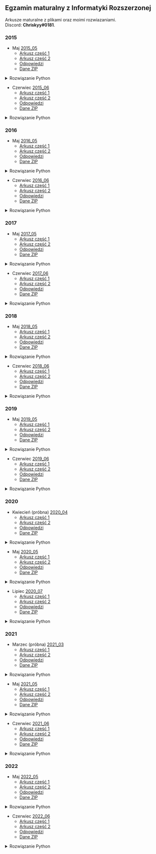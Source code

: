 ## Egzamin maturalny z Informatyki Rozszerzonej
Arkusze maturalne z plikami oraz moimi rozwiazaniami. \
Discord: **Chriskyy#0181**.
### 2015
- Maj [2015_05](2015_05)
	- [Arkusz część 1](2015_05/informatyka-2015-maj-matura-rozszerzona.pdf)
	- [Arkusz część 2](2015_05/informatyka-2015-maj-matura-rozszerzona-2.pdf)
	- [Odpowiedzi](2015_05/informatyka-2015-maj-matura-rozszerzona-odpowiedzi.pdf)
	- [Dane ZIP](2015_05/Dane_PR.zip)

<details><summary>Rozwiązanie Python</summary>
<details><summary>4.1</summary>

```python
plik = open('Dane_PR/liczby.txt').readlines()

ile_liczb = 0
for wiersz in plik:
	wiersz = wiersz.strip()
	ilosc_jedynek = 0
	ilosc_zer = 0
	for litera in wiersz:
		if litera == '0':
			ilosc_zer += 1
		if litera == '1':
			ilosc_jedynek += 1
	if ilosc_zer > ilosc_jedynek:
		ile_liczb += 1

print('Zadanie 4.1')
print(ile_liczb)
```

</details>
<details><summary>4.2</summary>

```python
plik = open('Dane_PR/liczby.txt').readlines()

podzielne_8 = 0
podzielne_2 = 0
for wiersz in plik:
    wiersz = wiersz.strip()
    base_10 = int(wiersz, 2)
    if base_10 % 2 == 0:
		podzielne_2 += 1
	if base_10 % 8 == 0:
		podzielne_8 += 1

print('Zadanie 4.2')
print('Podzielne przez 2:', podzielne_2)
print('Podzielne przez 8:', podzielne_8)
```

</details>
<details><summary>4.3</summary>

```python
plik = open('Dane_PR/liczby.txt').readlines()

base_10 = []
for wiersz in plik:
    wiersz = wiersz.strip()
    base_10.append(int(wiersz, 2))

najwieksza = max(base_10)
najmniejsza = min(base_10)
najwieksza_pozycja = base_10.index(najwieksza) + 1
najmniejsza_pozycja = base_10.index(najmniejsza) + 1
print('Zadanie 4.3')
print('Numer wiersza najmniejszej liczby:', najmniejsza_pozycja)
print('Numer wiersza największej liczby:', najwieksza_pozycja)
```
</details>
</details>

- Czerwiec [2015_06](2015_06)
	- [Arkusz część 1](2015_06/informatyka-2015-czerwiec-matura-rozszerzona.pdf)
	- [Arkusz część 2](2015_06/informatyka-2015-czerwiec-matura-rozszerzona-2.pdf)
	- [Odpowiedzi](2015_06/informatyka-2015-czerwiec-matura-rozszerzona-odpowiedzi.pdf)
	- [Dane ZIP](2015_06/MIN-R2A1P-153_dane.zip)

<details><summary>Rozwiązanie Python</summary>
<details><summary>6.1</summary>

```python
plik = open('MIN-R2A1P-153_dane/kody.txt').readlines()

for wiersz in plik:
    wiersz = wiersz.strip()
    suma_parzyste = 0
    suma_nieparzyste = 0
    for cyfra in range(0, len(wiersz), 2):
        suma_nieparzyste += int(wiersz[cyfra])
    for cyfra in range(1, len(wiersz), 2):
        suma_parzyste += int(wiersz[cyfra])
    print(suma_parzyste, suma_nieparzyste)
```

</details>
<details><summary>6.2</summary>

```python
plik = open('MIN-R2A1P-153_dane/kody.txt').readlines()

for wiersz in plik:
    wiersz = wiersz.strip()
    suma_parzyste = 0
    suma_nieparzyste = 0
    for cyfra in range(0, len(wiersz), 2):
        suma_nieparzyste += int(wiersz[cyfra])
    for cyfra in range(1, len(wiersz), 2):
        suma_parzyste += int(wiersz[cyfra])
    cyfra_kontrolna = (suma_parzyste + suma_nieparzyste) % 10
    cyfra_kontrolna = 10 - cyfra_kontrolna
    cyfra_kontrolna = cyfra_kontrolna % 10
    print(cyfra_kontrolna, wiersz)
```

</details>
<details><summary>6.3</summary>

```python
plik = open('MIN-R2A1P-153_dane/kody.txt').readlines()

for wiersz in plik:
    wiersz = wiersz.strip()
    suma_parzyste = 0
    suma_nieparzyste = 0
    kod = ''
    start = '11011010'
    stop = '11010110'
    x = '11101110101010'
    for cyfra in range(0, len(wiersz), 2):
        suma_nieparzyste += int(wiersz[cyfra])
    for cyfra in range(1, len(wiersz), 2):
        suma_parzyste += int(wiersz[cyfra])
    cyfra_kontrolna = (suma_parzyste + suma_nieparzyste) % 10
    cyfra_kontrolna = 10 - cyfra_kontrolna
    cyfra_kontrolna = cyfra_kontrolna % 10
    kod += start

    for cyfra in wiersz:
        match cyfra:
            case '0':
                kod += '10101110111010'
            case '1':
                kod += '11101010101110'
            case '2':
                kod += '10111010101110'
            case '3':
                kod += '11101110101010'
            case '4':
                kod += '10101110101110'
            case '5':
                kod += '11101011101010'
            case '6':
                kod += '10111011101010'
            case '7':
                kod += '10101011101110'
            case '8':
                kod += '11101010111010'
            case '9':
                kod += '10111010111010'

    match str(cyfra_kontrolna):
        case '0':
            kod += '10101110111010'
        case '1':
            kod += '11101010101110'
        case '2':
            kod += '10111010101110'
        case '3':
            kod += '11101110101010'
        case '4':
            kod += '10101110101110'
        case '5':
            kod += '11101011101010'
        case '6':
            kod += '10111011101010'
        case '7':
            kod += '10101011101110'
        case '8':
            kod += '11101010111010'
        case '9':
            kod += '10111010111010'
    kod += stop
    print(kod)
```

</details>
</details>

### 2016
- Maj [2016_05](2016_05)
	- [Arkusz część 1](2016_05/informatyka-2016-maj-matura-rozszerzona.pdf)
	- [Arkusz część 2](2016_05/informatyka-2016-maj-matura-rozszerzona-2.pdf)
	- [Odpowiedzi](2016_05/informatyka-2016-maj-matura-rozszerzona-odpowiedzi.pdf)
	- [Dane ZIP](2016_05/Dane_NOWA.zip)

<details><summary>Rozwiązanie Python</summary>
<details><summary>6.1</summary>

```python
plik = open('Dane_NOWA/dane_6_1.txt').readlines()


def szyfruj(slowo, klucz):
    klucz = klucz % 26
    zaszyfrowane = ''
    for litera in slowo:
        if ord(litera) + klucz > 90:
            x = abs(90 - ord(litera) - klucz)
            zaszyfrowane += chr(64 + x)
        else:
            zaszyfrowane += chr(ord(litera) + klucz)
    return zaszyfrowane


for wiersz in plik:
    wiersz = wiersz.strip()
    print(szyfruj(wiersz, 107))
```

</details>
<details><summary>6.2</summary>

```python
plik = open('Dane_NOWA/dane_6_2.txt').readlines()


def odszyfruj(slowo, klucz):
    klucz = klucz % 26
    odszyfrowane = ''
    for litera in slowo:
        if ord(litera) - klucz < 65:
            x = ord(litera) - 65
            odszyfrowane += chr(91 + x - klucz)
        else:
            odszyfrowane += chr(ord(litera) - klucz)
    return odszyfrowane


for wiersz in plik:
    wiersz = wiersz.strip().split()
    slowo = wiersz[0]
    klucz = int(wiersz[1])
    print(odszyfruj(slowo, klucz))
```

</details>
<details><summary>6.3</summary>

```python
plik = open('Dane_NOWA/dane_6_3.txt').readlines()


def odszyfruj(slowo, klucz):
    klucz = klucz % 26
    odszyfrowane = ''
    for litera in slowo:
        if ord(litera) - klucz < 65:
            x = ord(litera) - 65
            odszyfrowane += chr(91 + x - klucz)
        else:
            odszyfrowane += chr(ord(litera) - klucz)
    return odszyfrowane


for wiersz in plik:
    wiersz = wiersz.strip().split()
    klucz = 0
    x = wiersz[0][0]
    for i in range(26):
        if x == wiersz[1][0]:
            klucz = i
            break
        else:
            x = chr(ord(x)+1)
        if ord(x) > 90:
            x = chr(65)
    if odszyfruj(wiersz[1], i) != wiersz[0]:
        print(wiersz[0])
```

</details>
</details>

- Czerwiec [2016_06](2016_06)
	- [Arkusz część 1](2016_06/informatyka-2016-czerwiec-matura-rozszerzona.pdf)
	- [Arkusz część 2](2016_06/informatyka-2016-czerwiec-matura-rozszerzona-2.pdf)
	- [Odpowiedzi](2016_06/informatyka-2016-czerwiec-matura-rozszerzona-odpowiedzi.pdf)
	- [Dane ZIP](2016_06/MIN-R2A1P-163_dane.zip)

<details><summary>Rozwiązanie Python</summary>
<details><summary>6.1</summary>

```python
plik = open('MIN-R2A1P-163_dane/liczby.txt').readlines()

ile = 0
for wiersz in plik:
    wiersz = wiersz.strip()
    if wiersz[-1] == '8':
        ile += 1

print('Zadanie 6.1')
print(ile)
```

</details>
<details><summary>6.2</summary>

```python
plik = open('MIN-R2A1P-163_dane/liczby.txt').readlines()

ile = 0
for wiersz in plik:
    wiersz = wiersz.strip()
    if wiersz[-1] == '4':
        if '0' not in wiersz:
            ile += 1

print('Zadanie 6.2')
print(ile)
```

</details>
<details><summary>6.3</summary>

```python
plik = open('MIN-R2A1P-163_dane/liczby.txt').readlines()

ile = 0
for wiersz in plik:
    wiersz = wiersz.strip()
    if wiersz[-1] == '2':
        wiersz = wiersz[:-1]
        if int(wiersz, 2) % 2 == 0:
            ile += 1

print('Zadanie 6.3')
print(ile)
```

</details>
<details><summary>6.4</summary>

```python
plik = open('MIN-R2A1P-163_dane/liczby.txt').readlines()

suma = 0
for wiersz in plik:
    wiersz = wiersz.strip()
    if wiersz[-1] == '8':
        wiersz = wiersz[:-1]
        suma += int(wiersz, 8)

print('Zadanie 6.4')
print(suma)
```

</details>
<details><summary>6.5</summary>

```python
plik = open('MIN-R2A1P-163_dane/liczby.txt').readlines()

max_liczba = 0
max_liczba_kod = 0
min_liczba = 999
min_liczba_kod = 0
for wiersz in plik:
    wiersz = wiersz.strip()
    system = int(wiersz[-1])
    match system:
        case 2:
            liczba = int(wiersz[:-1], 2)
            if liczba > max_liczba:
                max_liczba = liczba
                max_liczba_kod = wiersz
            if liczba < min_liczba:
                min_liczba = liczba
                min_liczba_kod = wiersz
        case 3:
            liczba = int(wiersz[:-1], 3)
            if liczba > max_liczba:
                max_liczba = liczba
                max_liczba_kod = wiersz
            if liczba < min_liczba:
                min_liczba = liczba
                min_liczba_kod = wiersz
        case 4:
            liczba = int(wiersz[:-1], 4)
            if liczba > max_liczba:
                max_liczba = liczba
                max_liczba_kod = wiersz
            if liczba < min_liczba:
                min_liczba = liczba
                min_liczba_kod = wiersz
        case 5:
            liczba = int(wiersz[:-1], 5)
            if liczba > max_liczba:
                max_liczba = liczba
                max_liczba_kod = wiersz
            if liczba < min_liczba:
                min_liczba = liczba
                min_liczba_kod = wiersz
        case 6:
            liczba = int(wiersz[:-1], 6)
            if liczba > max_liczba:
                max_liczba = liczba
                max_liczba_kod = wiersz
            if liczba < min_liczba:
                min_liczba = liczba
                min_liczba_kod = wiersz
        case 7:
            liczba = int(wiersz[:-1], 7)
            if liczba > max_liczba:
                max_liczba = liczba
                max_liczba_kod = wiersz
            if liczba < min_liczba:
                min_liczba = liczba
                min_liczba_kod = wiersz
        case 8:
            liczba = int(wiersz[:-1], 8)
            if liczba > max_liczba:
                max_liczba = liczba
                max_liczba_kod = wiersz
            if liczba < min_liczba:
                min_liczba = liczba
                min_liczba_kod = wiersz
        case 9:
            liczba = int(wiersz[:-1], 9)
            if liczba > max_liczba:
                max_liczba = liczba
                max_liczba_kod = wiersz
            if liczba < min_liczba:
                min_liczba = liczba
                min_liczba_kod = wiersz

print('Zadanie 6.5')
print('Największa kod:', max_liczba_kod)
print('Wartość:', max_liczba)
print('Najmniejsza:', min_liczba_kod)
print('Wartość:', min_liczba)
```

</details>
</details>

### 2017
- Maj [2017_05](2017_05)
	- [Arkusz część 1](2017_05/informatyka-2017-maj-matura-rozszerzona.pdf)
	- [Arkusz część 2](2017_05/informatyka-2017-maj-matura-rozszerzona-2.pdf)
	- [Odpowiedzi](2017_05/informatyka-2017-maj-matura-rozszerzona-odpowiedzi.pdf)
	- [Dane ZIP](2017_05/Dane_PR.zip)

<details><summary>Rozwiązanie Python</summary>
<details><summary>6.1</summary>

```python
plik = open('Dane_PR/dane.txt').readlines()

ciemny = 255
jasny = 0
for wiersz in plik:
    wiersz = wiersz.strip().split()
    for i in wiersz:
        if int(i) > jasny:
            jasny = int(i)
        if int(i) < ciemny:
            ciemny = int(i)

print('Zadanie 6.1')
print('Najjaśniejszy:', jasny)
print('Najciemniejszy:', ciemny)
```

</details>
<details><summary>6.2</summary>

```python
plik = open('Dane_PR/dane.txt').readlines()

ile = 0
for wiersz in plik:
    wiersz = wiersz.strip().split()
    for x in range(len(wiersz)):
        if wiersz[x] != wiersz[319-x]:
            ile += 1
            break

print('Zadanie 6.2')
print(ile)
```

</details>
<details><summary>6.3</summary>

```python
plik = open('Dane_PR/dane.txt').readlines()

mapa = []
for wiersz in plik:
    wiersz = wiersz.strip().split()
    mapa.append([int(x) for x in wiersz])

sasiedzi = ((0, 1), (0, -1), (1, 0), (-1, 0))
kontrastujace = 0
for x in range(320):
    for y in range(200):
        ile = 0
        for s in sasiedzi:
            if x + s[0] > 319 or x + s[0] < 0 or y + s[1] > 199 or y + s[1] < 0:
                continue
            if abs(mapa[y][x] - mapa[y + s[1]][x + s[0]]) > 128:
                ile += 1
        if ile != 0:
            kontrastujace += 1

print('Zadanie 6.3')
print(kontrastujace)
```

</details>
<details><summary>6.4</summary>

```python
plik = open('Dane_PR/dane.txt').readlines()

mapa = []
for wiersz in plik:
    wiersz = wiersz.strip().split()
    mapa.append([int(x) for x in wiersz])

maks_dlugosc = 0
for y in range(320):
    dlugosc = 1
    for x in range(199):
        if mapa[x][y] == mapa[x + 1][y]:
            dlugosc += 1
        else:
            if dlugosc > maks_dlugosc:
                maks_dlugosc = dlugosc
            dlugosc = 1

print('Zadanie 6.4')
print(maks_dlugosc)
```

</details>
</details>

- Czerwiec [2017_06](2017_06)
	- [Arkusz część 1](2017_06/informatyka-2017-czerwiec-matura-rozszerzona.pdf)
	- [Arkusz część 2](2017_06/informatyka-2017-czerwiec-matura-rozszerzona-2.pdf)
	- [Odpowiedzi](2017_06/informatyka-2017-czerwiec-matura-rozszerzona-odpowiedzi.pdf)
	- [Dane ZIP](2017_06/MIN-DANE-2017.zip)

<details><summary>Rozwiązanie Python</summary>
<details><summary>4.1</summary>

```python
plik = open('MIN-DANE-2017/punkty.txt').readlines()


def isPrime(num):
    if num <= 1:
        return False
    for i in range(2, num):
        if num % i == 0:
            return False
    return True


ile = 0
for wiersz in plik:
    wiersz = wiersz.strip().split()
    x = int(wiersz[0])
    y = int(wiersz[1])
    if isPrime(x) and isPrime(y):
        ile += 1

print('Zadanie 4.1')
print(ile)
```

</details>
<details><summary>4.2</summary>

```python
plik = open('MIN-DANE-2017/punkty.txt').readlines()

ile = 0
for wiersz in plik:
    wiersz = wiersz.strip().split()
    x = wiersz[0]
    y = wiersz[1]
    set_x = set()
    set_y = set()
    for cyfra in x:
        set_x.add(cyfra)
    for cyfra in y:
        set_y.add(cyfra)
    if set_x == set_y:
        ile += 1

print('Zadanie 4.2')
print(ile)
```

</details>
<details><summary>4.3</summary>

```python
import math
plik = open('MIN-DANE-2017/punkty.txt').readlines()


def odleglosc(x1, x2, y1, y2):
    return round(math.sqrt((x1-x2)**2 + (y1-y2)**2))


punkty = []
for wiersz in plik:
    wiersz = wiersz.strip().split()
    x = int(wiersz[0])
    y = int(wiersz[1])
    punkty.append((x, y))

punkt1 = None
punkt2 = None
najdalej = 0

for x1, y1 in punkty:
    for x2, y2 in punkty:
        odleg = odleglosc(x1, x2, y1, y2)
        if odleg > najdalej:
            najdalej = odleg
            punkt1 = (x1, y1)
            punkt2 = (x2, y2)
print('Zadanie 4.3')
print(punkt1)
print(punkt2)
print(najdalej)
```

</details>
<details><summary>4.4</summary>

```python
plik = open('MIN-DANE-2017/punkty.txt').readlines()

punkty = []
for wiersz in plik:
    wiersz = wiersz.strip().split()
    x = int(wiersz[0])
    y = int(wiersz[1])
    punkty.append((x, y))

wewnatrz = 0
bok = 0
zewnatrz = 0

for x, y in punkty:
    if x < 5000 and y < 5000:
        wewnatrz += 1
    elif x == 5000 and y <= 5000 or x <= 5000 and y == 5000:
        bok += 1
    elif x > 5000 or y > 5000:
        zewnatrz += 1

print('Zadanie 4.4')
print(wewnatrz, bok, zewnatrz)
```

</details>
</details>

### 2018
- Maj [2018_05](2018_05)
	- [Arkusz część 1](2018_05/informatyka-2018-maj-matura-rozszerzona.pdf)
	- [Arkusz część 2](2018_05/informatyka-2018-maj-matura-rozszerzona-2.pdf)
	- [Odpowiedzi](2018_05/informatyka-2018-maj-matura-rozszerzona-odpowiedzi.pdf)
	- [Dane ZIP](2018_05/Dane_PR.zip)

<details><summary>Rozwiązanie Python</summary>
<details><summary>4.1</summary>

```python
plik = open('Dane_PR/sygnaly.txt').readlines()

haslo = ''
for i in range(39, len(plik), 40):
    haslo += plik[i][9]

print('Zadanie 4.1')
print(haslo)
```

</details>
<details><summary>4.2</summary>

```python
plik = open('Dane_PR/przyklad.txt').readlines()

max_roznych_liter = -1
max_slowo = ''
for wiersz in plik:
    wiersz = wiersz.strip()
    rozne_litery = set()
    for litera in wiersz:
        rozne_litery.add(litera)
    if len(rozne_litery) > max_roznych_liter:
        max_roznych_liter = len(rozne_litery)
        max_slowo = wiersz

print('Zadanie 4.2')
print(max_slowo, max_roznych_liter)
```

</details>
<details><summary>4.3</summary>

```python
plik = open('Dane_PR/sygnaly.txt').readlines()

dobre = []
for wiersz in plik:
    wiersz = wiersz.strip()
    maksimum = 0
    minimum = ord(wiersz[0])
    for i in wiersz:
        if ord(i) > maksimum:
            maksimum = ord(i)
        if ord(i) < minimum:
            minimum = ord(i)
    if maksimum - minimum <= 10:
        dobre.append(wiersz)

print('Zadanie 4.3')
for i in dobre:
    print(i)
```

</details>
</details>

- Czerwiec [2018_06](2018_06)
	- [Arkusz część 1](2018_06/informatyka-2018-czerwiec-matura-rozszerzona.pdf)
	- [Arkusz część 2](2018_06/informatyka-2018-czerwiec-matura-rozszerzona-2.pdf)
	- [Odpowiedzi](2018_06/informatyka-2018-czerwiec-matura-rozszerzona-odpowiedzi.pdf)
	- [Dane ZIP](2018_06/NM_DANE_PR.zip)

<details><summary>Rozwiązanie Python</summary>
<details><summary>4.1</summary>

```python
file1 = open('NM_DANE_PR/dane1.txt').readlines()
file2 = open('NM_DANE_PR/dane2.txt').readlines()

ilosc = 0
ostanie_1 = []
ostanie_2 = []
for wiersz in file1:
    wiersz = wiersz.strip().split()
    ostanie_1.append(wiersz[-1])

for wiersz in file2:
    wiersz = wiersz.strip().split()
    ostanie_2.append(wiersz[-1])

for i in range(len(ostanie_1)):
    if ostanie_1[i] == ostanie_2[i]:
        ilosc += 1

print('Zadanie 4.1')
print(ilosc)
```

</details>
<details><summary>4.2</summary>

```python
file1 = open('NM_DANE_PR/dane1.txt').readlines()
file2 = open('NM_DANE_PR/dane2.txt').readlines()

parzyste_1 = []
parzyste_2 = []
nieparzyste_1 = []
nieparzyste_2 = []
for wiersz in file1:
    wiersz = wiersz.strip().split()
    ilosc_parzyste = 0
    ilosc_nieparzyste = 0
    for i in wiersz:
        i = int(i)
        if i % 2 == 0:
            ilosc_parzyste += 1
        if i % 2 == 1:
            ilosc_nieparzyste += 1
    parzyste_1.append(ilosc_parzyste)
    nieparzyste_1.append(ilosc_nieparzyste)

for wiersz in file2:
    wiersz = wiersz.strip().split()
    ilosc_parzyste = 0
    ilosc_nieparzyste = 0
    for i in wiersz:
        i = int(i)
        if i % 2 == 0:
            ilosc_parzyste += 1
        if i % 2 == 1:
            ilosc_nieparzyste += 1
    parzyste_2.append(ilosc_parzyste)
    nieparzyste_2.append(ilosc_nieparzyste)

ilosc = 0
for i in range(len(parzyste_1)):
    if parzyste_1[i] == 5 and parzyste_2[i] == 5 and nieparzyste_1[i] == 5 and nieparzyste_2[i] == 5:
        ilosc += 1

print('Zadanie 4.2')
print(ilosc)
```

</details>
<details><summary>4.3</summary>

```python
file1 = open('NM_DANE_PR/dane1.txt').readlines()
file2 = open('NM_DANE_PR/dane2.txt').readlines()

ciag_1 = []
ciag_2 = []
for wiersz in file1:
    wiersz = wiersz.strip().split()
    ciag_1.append(wiersz)


for wiersz in file2:
    wiersz = wiersz.strip().split()
    ciag_2.append(wiersz)

ilosc = 0
numer_wiersza = []
for i in range(len(ciag_1)):
    if set(ciag_1[i]) == set(ciag_2[i]):
        ilosc += 1
        numer_wiersza.append(i+1)

print('Zadanie 4.3')
print('Ilość:', ilosc)
print('Wiersze:', numer_wiersza)
```

</details>
<details><summary>4.4</summary>

```python
file1 = open('NM_DANE_PR/dane1.txt').readlines()
file2 = open('NM_DANE_PR/dane2.txt').readlines()

ciagi_1 = []
for wiersz in file1:
    wiersz = wiersz.strip().split()
    ciagi_1.append(wiersz)

ciagi_2 = []
for wiersz in file2:
    wiersz = wiersz.strip().split()
    ciagi_2.append(wiersz)

print('Zadanie 4.4')
for i in range(len(ciagi_1)):
    ciag = ciagi_1[i] + ciagi_2[i]
    ciag.sort(key=lambda x: int(x))
    print(' '.join(ciag))
```

</details>
</details>

### 2019
- Maj [2019_05](2019_05)
	- [Arkusz część 1](2019_05/informatyka-2019-maj-matura-rozszerzona.pdf)
	- [Arkusz część 2](2019_05/informatyka-2019-maj-matura-rozszerzona-2.pdf)
	- [Odpowiedzi](2019_05/informatyka-2019-maj-matura-rozszerzona-odpowiedzi.pdf)
	- [Dane ZIP](2019_05/Dane_PR.zip)

<details><summary>Rozwiązanie Python</summary>
<details><summary>4.1</summary>

```python
plik = open('Dane_PR/liczby.txt').readlines()


def czyPotegaTrzy(num):
    while num % 3 == 0:
        num /= 3
    if num == 1:
        return True
    return False


ile = 0
for wiersz in plik:
    wiersz = int(wiersz.strip())
    if czyPotegaTrzy(wiersz):
        ile += 1

print('Zadanie 4.1')
print(ile)
```

</details>
<details><summary>4.2</summary>

```python
plik = open('Dane_PR/liczby.txt').readlines()

wynik = []
for wiersz in plik:
    wiersz = wiersz.strip()
    liczba = int(wiersz)
    suma = 0
    for i in wiersz:
        cyfra = int(i)
        silnia = 1
        for j in range(1, cyfra+1):
            silnia *= j
        suma += silnia
    if suma == liczba:
        wynik.append(liczba)

print('Zadanie 4.2')
for i in wynik:
    print(i)
```

</details>
<details><summary>4.3</summary>

```python
plik = open('Dane_PR/liczby.txt').readlines()


def nwd(a, b):
    if b > 0:
        return nwd(b, a % b)
    return a


liczby = []
for wiersz in plik:
    wiersz = int(wiersz.strip())
    liczby.append(wiersz)

naj_dlugosc = -1
naj_nwd = -1
naj_poczatek = -1

for i in range(0, len(liczby) - 1):
    dlugosc = 1
    poczatek = 0
    j = i
    wyraz = liczby[j]
    while nwd(wyraz, liczby[j+1]) != 1:
        dlugosc += 1
        wyraz = nwd(wyraz, liczby[j+1])
        if poczatek == 0:
            poczatek = liczby[j]
        j += 1
    if dlugosc > naj_dlugosc:
        naj_dlugosc = dlugosc
        naj_poczatek = poczatek
        naj_nwd = wyraz

print('Zadnaie 4.3')
print('Pierwsza liczba ciągu:', naj_poczatek)
print('Długość:', naj_dlugosc)
print('Największy wspólny dzielnik:', naj_nwd)
```

</details>
</details>

- Czerwiec [2019_06](2019_06)
	- [Arkusz część 1](2019_06/informatyka-2019-czerwiec-matura-rozszerzona.pdf)
	- [Arkusz część 2](2019_06/informatyka-2019-czerwiec-matura-rozszerzona-2.pdf)
	- [Odpowiedzi](2019_06/informatyka-2019-czerwiec-matura-rozszerzona-odpowiedzi.pdf)
	- [Dane ZIP](2019_06/MIN-R2A1P-193_dane.zip)

<details><summary>Rozwiązanie Python</summary>
<details><summary>4.1</summary>

```python
plik = open('MIN-R2A1P-193_dane/liczby.txt').readlines()


def isPrime(x):
    if x <= 1:
        return False
    for i in range(2, x):
        if x % i == 0:
            return False
    return True


print('Zadanie 4.1')
for wiersz in plik:
    wiersz = wiersz.strip()
    odbicie = wiersz[::-1]
    if int(wiersz) >= 100 and int(wiersz) <= 5000:
        if isPrime(int(wiersz)):
            print(wiersz)
```

</details>
<details><summary>4.2</summary>

```python
plik = open('MIN-R2A1P-193_dane/pierwsze.txt').readlines()


def isPrime(num):
    for i in range(2, num):
        if num % i == 0:
            return False
    return True


print('Zadanie 4.2')
for wiersz in plik:
    wiersz = wiersz.strip()
    odbicie = wiersz[::-1]
    if isPrime(int(wiersz)) and isPrime(int(odbicie)):
        print(wiersz)
```

</details>
<details><summary>4.3</summary>

```python
plik = open('MIN-R2A1P-193_dane/pierwsze.txt').readlines()


def waga(x):
    suma = 0
    for i in str(x):
        suma += int(i)
    while suma >= 10:
        suma_temp = suma
        suma = 0
        for i in str(suma_temp):
            suma += int(i)
    return suma


ile = 0
pierwsze = []
for wiersz in plik:
    wiersz = wiersz.strip()
    if waga(wiersz) == 1:
        ile += 1
        pierwsze.append(wiersz)

print('Zadanie 4.3')
print(ile)
print("\nLiczby:")
for i in pierwsze:
    print(i)
```

</details>
</details>

### 2020
- Kwiecień (próbna) [2020_04](2020_04)
	- [Arkusz część 1](2020_04/informatyka-2020-kwiecien-probna-rozszerzona.pdf)
	- [Arkusz część 2](2020_04/informatyka-2020-kwiecien-probna-rozszerzona-2.pdf)
	- [Odpowiedzi](2020_04/informatyka-2020-kwiecien-probna-rozszerzona-odpowiedzi.pdf)
	- [Dane ZIP](2020_04/DANE_PR.zip)

<details><summary>Rozwiązanie Python</summary>
<details><summary>4.1</summary>

```python
plik = open('DANE_PR/dane4.txt').readlines()

liczby = []
luki = []
for wiersz in plik:
    wiersz = wiersz.strip()
    liczby.append(int(wiersz))

for i in range(len(liczby)-1):
    luka = abs(liczby[i]-liczby[i+1])
    luki.append(luka)

print('Zadanie 4.1')
print('Maksymalna luka:', max(luki))
print('Minimalna luka:', min(luki))
```

</details>
<details><summary>4.2</summary>

```python
plik = open('DANE_PR/dane4.txt').readlines()

liczby = []
for wiersz in plik:
    wiersz = wiersz.strip()
    liczby.append(int(wiersz))

ciag = []
max_ciag = []
max_dlugosc = 0
dlugosc = 1
for i in range(len(liczby)-2):
    aktualna_luka = abs(liczby[i]-liczby[i+1])
    nastepna_luka = abs(liczby[i+1]-liczby[i+2])
    if aktualna_luka == nastepna_luka:
        ciag.append(liczby[i])
        dlugosc += 1
    else:
        ciag.append(liczby[i+1])
        if dlugosc > max_dlugosc:
            max_ciag = ciag
            max_dlugosc = dlugosc
        ciag = []
        dlugosc = 1

print('Zadanie 4.2')
print('Długość fragmentu:', max_dlugosc + 1)
print('Początek:', max_ciag[0])
print('Koniec', max_ciag[-1])
```

</details>
<details><summary>4.3</summary>

```python
from collections import Counter
plik = open('DANE_PR/dane4.txt').readlines()

liczby = []
luki = []
for wiersz in plik:
    wiersz = wiersz.strip()
    liczby.append(int(wiersz))

for i in range(len(liczby)-1):
    luka = abs(liczby[i]-liczby[i+1])
    luki.append(luka)

count = Counter(luki).most_common()
print('Zadanie 4.3')
print('Luka, krotność:')
for luka, krotnosc in count:
    print(luka, krotnosc)
```

</details>
</details>

- Maj [2020_05](2020_05)
	- [Arkusz część 1](2020_05/informatyka-2020-maj-matura-rozszerzona.pdf)
	- [Arkusz część 2](2020_05/informatyka-2020-maj-matura-rozszerzona-2.pdf)
	- [Odpowiedzi](2020_05/informatyka-2020-maj-matura-rozszerzona-odpowiedzi.pdf)
	- [Dane ZIP](2020_05/Dane_PR2.zip)

<details><summary>Rozwiązanie Python</summary>
<details><summary>4.1</summary>

```python
plik = open('Dane_PR2/pary.txt').readlines()


def isPrime(num):
    if num <= 1:
        return False
    for i in range(2, num):
        if num % i == 0:
            return False
    return True


print('Zadanie 4.1')
for wiersz in plik:
    wiersz = wiersz.strip().split(' ')
    liczba = int(wiersz[0])
    for i in range(3, liczba):
        roznica = liczba - i
        if isPrime(i) and isPrime(roznica) and roznica != 2:
            if i < roznica:
                print(liczba, i, roznica)
            else:
                print(liczba, roznica, i)
            break
```

</details>
<details><summary>4.2</summary>

```python
plik = open('Dane_PR2/pary.txt').readlines()

print('Zadanie 4.2')
for wiersz in plik:
    wiersz = wiersz.strip().split()
    slowo = wiersz[1]
    fragment = slowo[0]
    najdluzszy_fragment = slowo[0]
    for i in range(1, len(slowo)):
        if slowo[i] == slowo[i-1]:
            fragment += slowo[i - 1]
        else:
            fragment = slowo[i]
        if len(fragment) > len(najdluzszy_fragment):
            najdluzszy_fragment = fragment
    print(najdluzszy_fragment, len(najdluzszy_fragment))
```

</details>
<details><summary>4.3</summary>

```python
plik = open('Dane_PR2/pary.txt').readlines()

lista = []
for wiersz in plik:
    wiersz = wiersz.strip().split()
    liczba = int(wiersz[0])
    slowo = wiersz[1]
    if liczba == len(slowo):
        lista.append((liczba, slowo))

lista = sorted(lista)

print('Zadanie 4.3')
for liczba, slowo in lista:
    print(liczba, slowo)
    break
```

</details>
</details>

- Lipiec [2020_07](2020_07)
	- [Arkusz część 1](2020_07/informatyka-2020-lipiec-matura-rozszerzona.pdf)
	- [Arkusz część 2](2020_07/informatyka-2020-lipiec-matura-rozszerzona-2.pdf)
	- [Odpowiedzi](2020_07/informatyka-2020-lipiec-matura-rozszerzona-odpowiedzi.pdf)
	- [Dane ZIP](2020_07/DANE.zip)

<details><summary>Rozwiązanie Python</summary>
<details><summary>4.1</summary>

```python
plik = open('DANE/identyfikator.txt').readlines()

sumy = []
for wiersz in plik:
    wiersz = wiersz.strip()
    numer = wiersz[3:9]
    suma = 0
    for cyfra in numer:
        suma += int(cyfra)
    sumy.append(suma)

najwyzsze_sumy = []
for wiersz in plik:
    wiersz = wiersz.strip()
    numer = wiersz[3:9]
    suma = 0
    for cyfra in numer:
        suma += int(cyfra)
    if suma == max(sumy):
        najwyzsze_sumy.append(wiersz)

print('Zadanie 4.1')
for i in najwyzsze_sumy:
     print(i)
```

</details>
<details><summary>4.2</summary>

```python
plik = open('DANE/identyfikator.txt').readlines()

palindromy = []
for wiersz in plik:
    wiersz = wiersz.strip()
    seria = wiersz[:3]
    numer = wiersz[3:9]
    if seria == seria[::-1] or numer == numer[::-1]:
        palindromy.append(wiersz)

print('Zadanie 4.2')
for i in palindromy:
    print(i)
```

</details>
<details><summary>4.3</summary>

```python
plik = open('DANE/identyfikator.txt').readlines()

niepoprawne = []
for wiersz in plik:
    wiersz = wiersz.strip()
    cyfra_kontrolna = int(wiersz[3:4])
    num_1 = (ord(wiersz[0]) - 55) * 7
    num_2 = (ord(wiersz[1]) - 55) * 3
    num_3 = (ord(wiersz[2]) - 55) * 1
    num_5 = int(wiersz[4]) * 7
    num_6 = int(wiersz[5]) * 3
    num_7 = int(wiersz[6]) * 1
    num_8 = int(wiersz[7]) * 7
    num_9 = int(wiersz[8]) * 3
    waga = num_1 + num_2 + num_3 + num_5 + num_6 + num_7 + num_8 + num_9
    cyfra_kontrolna_check = waga % 10
    if cyfra_kontrolna != cyfra_kontrolna_check:
        niepoprawne.append(wiersz)

print('Zadanie 4.3')
for i in niepoprawne:
    print(i)
```

</details>
</details>

### 2021
- Marzec (próbna) [2021_03](2021_03)
	- [Arkusz część 1](2021_03/informatyka-2021-marzec-probna-rozszerzona.pdf)
	- [Arkusz część 2](2021_03/informatyka-2021-marzec-probna-rozszerzona-2.pdf)
	- [Odpowiedzi](2021_03/informatyka-2021-marzec-probna-rozszerzona-odpowiedzi.pdf)
	- [Dane ZIP](2021_03/Dane_2103.zip)

<details><summary>Rozwiązanie Python</summary>
<details><summary>4.1</summary>

```python
plik = open('Dane_2103/galerie.txt').readlines()

galerie = dict()
for wiersz in plik:
    wiersz = wiersz.strip().split(' ')
    kraj = wiersz[0]
    galerie[kraj] = 0

for wiersz in plik:
    wiersz = wiersz.strip().split(' ')
    kraj = wiersz[0]
    galerie[kraj] = galerie[kraj] + 1

print('Zadanie 4.1')
for x in galerie.keys():
    print(x, galerie[x])
```

</details>
<details><summary>4.2</summary>

```python
plik = open('Dane_2103/galerie.txt').readlines()

max_pow = 0
max_pow_miasto = ''
min_pow = 9999
min_pow_miasto = ''

print('Zadanie 4.2')
for wiersz in plik:
    wiersz = wiersz.strip().split(' ')
    miasto = wiersz[1]
    ilosc_lokali = 0
    powierzchnia = 0
    for lokal in range(2, len(wiersz), 2):
        if int(wiersz[lokal]) > 0:
            ilosc_lokali += 1
            powierzchnia = powierzchnia + int(wiersz[lokal]) * int(wiersz[lokal+1])
    if powierzchnia > max_pow:
        max_pow = powierzchnia
        max_pow_miasto = miasto
    if powierzchnia < min_pow:
        min_pow = powierzchnia
        min_pow_miasto = miasto
    print(miasto, powierzchnia, ilosc_lokali)
print('')
print(max_pow_miasto, max_pow)
print(min_pow_miasto, min_pow)
```

</details>
<details><summary>4.3</summary>

```python
plik = open('Dane_2103/galerie.txt').readlines()

max_roznych = 0
max_roznych_miasto = ''
min_roznych = 999
min_roznych_miasto = ''

for wiersz in plik:
    wiersz = wiersz.strip().split(' ')
    miasto = wiersz[1]
    rozne = set()
    for i in range(2, len(wiersz), 2):
        if int(wiersz[i]) > 0:
            powierzchnia = int(wiersz[i]) * int(wiersz[i+1])
            rozne.add(powierzchnia)
    if len(rozne) > max_roznych:
        max_roznych = len(rozne)
        max_roznych_miasto = miasto
    if len(rozne) < min_roznych:
        min_roznych = len(rozne)
        min_roznych_miasto = miasto

print('Zadanie 4.3')
print(max_roznych_miasto, max_roznych)
print(min_roznych_miasto, min_roznych)
```

</details>
</details>

- Maj [2021_05](2021_05)
	- [Arkusz część 1](2021_05/informatyka-2021-maj-matura-rozszerzona.pdf)
	- [Arkusz część 2](2021_05/informatyka-2021-maj-matura-rozszerzona-2.pdf)
	- [Odpowiedzi](2021_05/informatyka-2021-maj-matura-rozszerzona-odpowiedzi.pdf)
	- [Dane ZIP](2021_05/DANE_2105.zip)

<details><summary>Rozwiązanie Python</summary>
<details><summary>4.1</summary>

```python
plik = open('DANE_2105/instrukcje.txt').readlines()


def dopisz(x):
    haslo.append(x)


def zmien(x):
    haslo.pop()
    haslo.append(x)


def usun():
    haslo.pop()


def przesun(x):
    pos = haslo.index(x)
    liczba = ord(x)
    ascii = chr(liczba+1)
    haslo[pos] = ascii


haslo = []
for wiersz in plik:
    wiersz = wiersz.strip().split()
    instrukcja = wiersz[0]
    litera = wiersz[1]
    if instrukcja == 'DOPISZ':
        dopisz(litera)
    if instrukcja == 'ZMIEN':
        zmien(litera)
    if instrukcja == 'USUN':
        usun()
    if instrukcja == 'przesun':
        przesun(litera)

print('Zadanie 4.1')
print(len(haslo))
```

</details>
<details><summary>4.2</summary>

```python
plik = open('DANE_2105/instrukcje.txt').readlines()

instrukcje = []
for wiersz in plik:
    wiersz = wiersz.strip().split()
    instrukcje.append(wiersz[0])

biezaca_instrukcja = instrukcje[1]
biezacy_streak = 1
maks_streak = 0
streak_instrukcja = ''

for i in range(0, len(instrukcje) -1):
    if biezaca_instrukcja == instrukcje[i + 1]:
        biezaca_instrukcja = instrukcje[i + 1]
        biezacy_streak += 1
    else:
        biezaca_instrukcja = instrukcje[i + 1]
        biezacy_streak = 1
    if biezacy_streak > maks_streak:
        maks_streak = biezacy_streak
        streak_instrukcja = biezaca_instrukcja

print('Zadanie 4.2')
print(streak_instrukcja, maks_streak)
```

</details>
<details><summary>4.3</summary>

```python
plik = open('DANE_2105/instrukcje.txt').readlines()

litery = []
for wiersz in plik:
    wiersz = wiersz.strip().split()
    if wiersz[0] == 'DOPISZ':
        litery.append(wiersz[1])
litery.sort()

biezaca_litera = litery[0]
liczba_wystapien = 1
maks_liczba_wystapien = 0
maks_litera = ''
for i in range(0, len(litery) - 1):
    if biezaca_litera == litery[i + 1]:
        liczba_wystapien += 1
        biezaca_litera = litery[i + 1]
    else:
        biezaca_litera = litery[i + 1]
        liczba_wystapien = 1
    if liczba_wystapien > maks_liczba_wystapien:
        maks_liczba_wystapien = liczba_wystapien
        maks_litera = biezaca_litera

print('Zadanie 4.3')
print(maks_litera, maks_liczba_wystapien)
```

</details>
<details><summary>4.4</summary>

```python
plik = open('DANE_2105/instrukcje.txt').readlines()


def dopisz(x):
    haslo.append(x)


def zmien(x):
    haslo.pop()
    haslo.append(x)


def usun():
    haslo.pop()


def przesun(x):
    pos = haslo.index(x)
    liczba = ord(x)
    if liczba == 90:
        ascii = chr(65)
    else:
        ascii = chr(liczba+1)
    haslo[pos] = ascii


haslo = []
for wiersz in plik:
    wiersz = wiersz.strip().split()
    instrukcja = wiersz[0]
    litera = wiersz[1]
    if instrukcja == 'DOPISZ':
        dopisz(litera)
    if instrukcja == 'ZMIEN':
        zmien(litera)
    if instrukcja == 'USUN':
        usun()
    if instrukcja == 'PRZESUN':
        przesun(litera)

haslo_cale = ''
for i in haslo:
    haslo_cale = haslo_cale + i

print('Zadanie 4.4')
print(haslo_cale)
```

</details>
</details>

- Czerwiec [2021_06](2021_06)
	- [Arkusz część 1](2021_06/informatyka-2021-czerwiec-matura-rozszerzona.pdf)
	- [Arkusz część 2](2021_06/informatyka-2021-czerwiec-matura-rozszerzona-2.pdf)
	- [Odpowiedzi](2021_06/informatyka-2021-czerwiec-matura-rozszerzona-odpowiedzi.pdf)
	- [Dane ZIP](2021_06/DANE.zip)

<details><summary>Rozwiązanie Python</summary>
<details><summary>4.1</summary>

```python
plik = open('DANE/napisy.txt').readlines()

cyfra = 0
for wiersz in plik:
    wiersz = wiersz.strip()
    for znak in wiersz:
        if znak.isnumeric():
            cyfra = cyfra + 1

print('Zadanie 4.1')
print(cyfra)
```

</details>
<details><summary>4.2</summary>

```python
plik = open('DANE/napisy.txt').readlines()

haslo = ''
i = 0
for x in range(19, len(plik), 20):
    haslo = haslo + plik[x][i]
    i += 1

print('Zadanie 4.2')
print(haslo)
```

</details>
<details><summary>4.3</summary>

```python
plik = open('DANE/napisy.txt').readlines()

pozycja = -1
haslo = ''
for wiersz in plik:
    wiersz = wiersz.strip()
    op1 = wiersz + wiersz[0]
    op2 = wiersz[len(wiersz) - 1] + wiersz
    if op1 == op1[::-1]:
        haslo += op1[25]
    if op2 == op2[::-1]:
        haslo += op2[25]

print('Zadanie 4.3')
print(haslo)
```

</details>
<details><summary>4.4</summary>

```python
plik = open('DANE/napisy.txt').readlines()

haslo = ''
for wiersz in plik:
    wiersz = wiersz.strip()
    num1 = -1
    num2 = -1

    for znak in wiersz:
        if znak.isdigit() and num1 == -1:
            num1 = znak
        elif znak.isdigit():
            num2 = znak

            liczba = int(num1 + num2)

            if liczba >= 65 and liczba <= 90:
                haslo += chr(liczba)

            num1 = -1
            num2 = -1

    if haslo.endswith('XXX'):
        break

print('Zadanie 4.4')
print(haslo)
```

</details>
</details>

### 2022
- Maj [2022_05](2022_05)
	- [Arkusz część 1](2022_05/informatyka-2022-maj-matura-rozszerzona.pdf)
	- [Arkusz część 2](2022_05/informatyka-2022-maj-matura-rozszerzona-2.pdf)
	- [Odpowiedzi](2022_05/informatyka-2022-maj-matura-rozszerzona-odpowiedzi.pdf)
	- [Dane ZIP](2022_05/Dane_2205.zip)

<details><summary>Rozwiązanie Python</summary>
<details><summary>4.1</summary>

```python
plik = open('Dane_2205/liczby.txt').readlines()

ilosc = 0
pierwsza = -1
for wiersz in plik:
    wiersz = wiersz.strip()
    if wiersz[0] == wiersz[len(wiersz) -1]:
        if pierwsza == -1:
            pierwsza = wiersz
        ilosc += 1

print('Zadanie 4.1')
print(ilosc, pierwsza)
```

</details>
<details><summary>4.2</summary>

```python
plik = open('Dane_2205/liczby.txt').readlines()


def rozkladNaCzynniki(num):
    dzielniki = []
    i = 2
    while num != 1:
        while num % i == 0:
            num /= i
            dzielniki.append(i)
        i += 1
    return dzielniki


ilosc_dzielnikow = -1
maks_ilosc_dzielnikow = -1
maks_liczba = -1
ilosc_dzielnikow_rozne = -1
maks_ilosc_dzielnikow_rozne = -1
maks_liczba_rozne = -1

for wiersz in plik:
    wiersz = wiersz.strip()
    ilosc_dzielnikow = len(rozkladNaCzynniki(int(wiersz)))
    ilosc_dzielnikow_rozne = len(set(rozkladNaCzynniki(int(wiersz))))
    if ilosc_dzielnikow > maks_ilosc_dzielnikow:
        maks_ilosc_dzielnikow = ilosc_dzielnikow
        maks_liczba = wiersz
    if ilosc_dzielnikow_rozne > maks_ilosc_dzielnikow_rozne:
        maks_ilosc_dzielnikow_rozne = ilosc_dzielnikow_rozne
        maks_liczba_rozne = wiersz

print('Zadanie 4.2')
print('Najwięcej czynników pierwszych:', maks_ilosc_dzielnikow, maks_liczba)
print('Najwięcej różnych czynników pierwszych:', maks_ilosc_dzielnikow_rozne, maks_liczba_rozne)
```

</details>
<details><summary>4.3</summary>

```python
plik = open('Dane_2205/liczby.txt').readlines()

liczby = []
for wiersz in plik:
    wiersz = int(wiersz.strip())
    liczby.append(wiersz)

dobre_trojki = []
for i in range(0, len(liczby) - 1):
    x = liczby[i]
    for j in range(0, len(liczby) - 1):
        if j == i:
            continue
        y = liczby[j]
        if y % x == 0:
            for k in range(0, len(liczby) - 1):
                if k == j:
                    continue
                z = liczby[k]
                if y % x == 0 and z % y == 0:
                    dobre_trojki.append([x, y, z])


dobre_piatki = []
for i in range(0, len(liczby) - 1):
    n1 = liczby[i]
    for j in range(0, len(liczby) - 1):
        if j == i:
            continue
        n2 = liczby[j]
        if n2 % n1 == 0:
            for k in range(0, len(liczby) - 1):
                if k == j:
                    continue
                n3 = liczby[k]
                if n3 % n2 == 0:
                    for l in range(0, len(liczby) - 1):
                        if l == k:
                            continue
                        n4 = liczby[l]
                        if n4 % n3 == 0:
                            for m in range(0, len(liczby) - 1):
                                if m == l:
                                    continue
                                n5 = liczby[m]
                                if n5 % n4 == 0:
                                    dobre_piatki.append([n1, n2, n3, n4, n5])

print('Zadanie 4.3')
print('a) dobre trójki:', len(dobre_trojki))
for i in dobre_trojki:
    print(i[0], i[1], i[2])
print('\nb) dobre piątki:', len(dobre_piatki))
for i in dobre_piatki:
    print(i[0], i[1], i[2], i[3], i[4])
```

</details>
</details>

- Czerwiec [2022_06](2022_06)
	- [Arkusz część 1](2022_06/informatyka-2022-czerwiec-matura-rozszerzona.pdf)
	- [Arkusz część 2](2022_06/informatyka-2022-czerwiec-matura-rozszerzona-2.pdf)
	- [Odpowiedzi](2022_06/informatyka-2022-czerwiec-matura-rozszerzona-odpowiedzi.pdf)
	- [Dane ZIP](2022_06/DANE.zip)

<details><summary>Rozwiązanie Python</summary>
<details><summary>4.1</summary>

```python
plik = open('DANE/liczby.txt').readlines()

podzielne = []
for wiersz in plik:
    wiersz = wiersz.strip()
    odbicie = wiersz[::-1]
    if int(odbicie) % 17 == 0:
        podzielne.append(odbicie)

print('Zadanie 4.1')
for i in podzielne:
    print(i)
```

</details>
<details><summary>4.2</summary>

```python
plik = open('DANE/liczby.txt').readlines()

roznica = -1
liczba = -1
maks_roznica = -1
for wiersz in plik:
    wiersz = wiersz.strip()
    odbicie = wiersz[::-1]
    roznica = abs(int(wiersz) - int(odbicie))
    if roznica > maks_roznica:
        maks_roznica = roznica
        maks_liczba = wiersz

print('Zadanie 4.2')
print(maks_liczba, maks_roznica)
```

</details>
<details><summary>4.3</summary>

```python
plik = open('DANE/liczby.txt').readlines()


def isPrime(x):
    if x <= 1:
        return False
    for i in range(2, x):
        if x % i == 0:
            return False
    return True


pierwsze = []
for wiersz in plik:
    wiersz = wiersz.strip()
    odbicie = wiersz[::-1]
    wiersz = int(wiersz)
    odbicie = int(odbicie)
    if isPrime(wiersz) and isPrime(odbicie):
        pierwsze.append(wiersz)

print('Zadanie 4.3')
for i in pierwsze:
    print(i)
```

</details>
<details><summary>4.4</summary>

```python
plik = open('DANE/liczby.txt').readlines()

rozne = set()
wszystkie = []
for wiersz in plik:
    wiersz = wiersz.strip()
    rozne.add(wiersz)
    wszystkie.append(wiersz)

wszystkie = sorted(wszystkie)

podwojnie = 0
for i in range(0, len(wszystkie)-2):
    if wszystkie[i] == wszystkie[i+1]:
        podwojnie = podwojnie + 1
        if wszystkie[i] == wszystkie[i+2]:
            podwojnie = podwojnie - 1

potrojnie = 0
for i in range(0, len(wszystkie)-2):
    if wszystkie[i] == wszystkie[i+1] and wszystkie[i] == wszystkie[i+2]:
        potrojnie = potrojnie + 1
        i = i + 2

print('Zadanie 4.4')
print(len(rozne), podwojnie, potrojnie)
```

</details>
</details>
